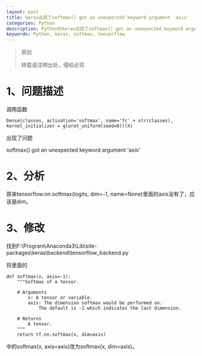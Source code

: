 ```yaml
---
layout: post
title: keras出现了softmax() got an unexpected keyword argument 'axis'
categories: Python
description: Python的keras出现了softmax() got an unexpected keyword argument 'axis'
keywords: Python, keras, softmax, tensorflow
---
```


> 原创
> 
> 转载请注明出处，侵权必究

# 1、问题描述
调用函数

```
Dense(classes, activation='softmax', name='fc' + str(classes), kernel_initializer = glorot_uniform(seed=0))(X)
```

出现了问题

softmax() got an unexpected keyword argument 'axis'

# 2、分析

原来tensorflow.nn.softmax(logits, dim=-1, name=None)里面的axis没有了，应该是dim。

# 3、修改

找到F:\Program\Anaconda3\Lib\site-packages\keras\backend\tensorflow_backend.py

将里面的

```
def softmax(x, axis=-1):
    """Softmax of a tensor.

    # Arguments
        x: A tensor or variable.
        axis: The dimension softmax would be performed on.
            The default is -1 which indicates the last dimension.

    # Returns
        A tensor.
    """
    return tf.nn.softmax(x, dim=axis)

```

中的softmax(x, axis=axis)改为softmax(x, dim=axis)。